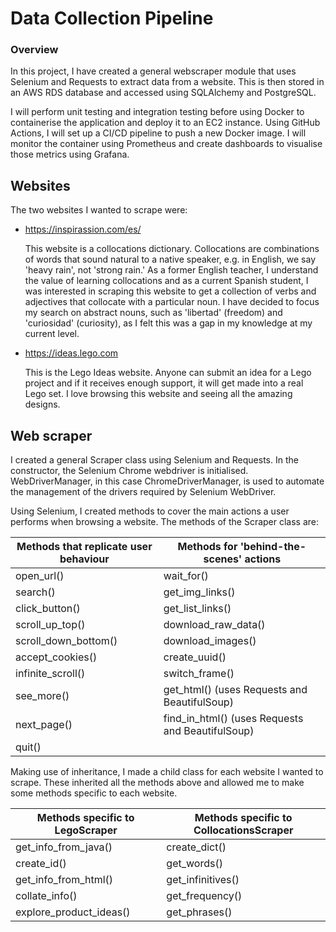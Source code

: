 # Data Collection Pipeline

### Overview
In this project, I have created a general webscraper module that uses Selenium and Requests to extract data from a website. This is then stored in an AWS RDS database and accessed using SQLAlchemy and PostgreSQL. 

I will perform unit testing and integration testing before using Docker to containerise the application and deploy it to an EC2 instance. Using GitHub Actions, I will set up a CI/CD pipeline to push a new Docker image. I will monitor the container using Prometheus and create dashboards to visualise those metrics using Grafana.

## Websites
The two websites I wanted to scrape were:
- https://inspirassion.com/es/
  
  This website is a collocations dictionary. Collocations are combinations of words that sound natural to a native speaker, e.g. in English, we say 'heavy rain', not 'strong rain.' As a former English teacher, I understand the value of learning collocations and as a current Spanish student, I was interested in scraping this website to get a collection of verbs and adjectives that collocate with a particular noun. I have decided to focus my search on abstract nouns, such as 'libertad' (freedom) and 'curiosidad' (curiosity), as I felt this was a gap in my knowledge at my current level.  
- https://ideas.lego.com 
  
  This is the Lego Ideas website. Anyone can submit an idea for a Lego project and if it receives enough support, it will get made into a real Lego set. I love browsing this website and seeing all the amazing designs. 
  
## Web scraper
I created a general Scraper class using Selenium and Requests. In the constructor, the Selenium Chrome webdriver is initialised. WebDriverManager, in this case ChromeDriverManager, is used to automate the management of the drivers required by Selenium WebDriver.

Using Selenium, I created methods to cover the main actions a user performs when browsing a website. The methods of the Scraper class are:

| Methods that replicate user behaviour    | Methods for 'behind-the-scenes' actions              |
| --------------| -------------
| open_url()    | wait_for()   |
| search()      | get_img_links() 
| click_button() | get_list_links() 
| scroll_up_top() | download_raw_data() |
| scroll_down_bottom() | download_images()|
|  accept_cookies() | create_uuid() |
| infinite_scroll() | switch_frame()     |
| see_more() | get_html() (uses Requests and BeautifulSoup)|
| next_page() | find_in_html() (uses Requests and BeautifulSoup)|
| quit() | |

Making use of inheritance, I made a child class for each website I wanted to scrape. These inherited all the methods above and allowed me to make some methods specific to each website. 

| Methods specific to LegoScraper | Methods specific to CollocationsScraper |
| -----                           | -------                                 |
| get_info_from_java() | create_dict() |
| create_id() | get_words() |
| get_info_from_html() | get_infinitives() |
| collate_info() | get_frequency() |
| explore_product_ideas() | get_phrases()    |
